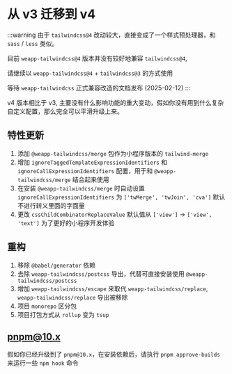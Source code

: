 # 从 v3 迁移到 v4

:::warning
由于 `tailwindcss@4` 改动较大，直接变成了一个样式预处理器，和 `sass` / `less` 类似。

目前 `weapp-tailwindcss@4` 版本并没有较好地兼容 `tailwindcss@4`, 

请继续以 `weapp-tailwindcss@4` + `tailwindcss@3` 的方式使用

等待 `weapp-tailwindcss` 正式兼容改造的文档发布 (2025-02-12)
:::

v4 版本相比于 v3, 主要没有什么影响功能的重大变动，假如你没有用到什么复杂自定义配置，那么完全可以平滑升级上来。

## 特性更新

1. 添加 `@weapp-tailwindcss/merge` 包作为小程序版本的 `tailwind-merge`
1. 增加 `ignoreTaggedTemplateExpressionIdentifiers` 和 `ignoreCallExpressionIdentifiers` 配置，用于和 `@weapp-tailwindcss/merge` 结合起来使用
1. 在安装 `@weapp-tailwindcss/merge` 时自动设置 `ignoreCallExpressionIdentifiers` 为 `['twMerge', 'twJoin', 'cva']` 默认不进行转义里面的字面量
1. 更改 `cssChildCombinatorReplaceValue` 默认值从 `['view']` -> `['view', 'text']` 为了更好的小程序开发体验


## 重构

1. 移除 `@babel/generator` 依赖
2. 去除 `weapp-tailwindcss/postcss` 导出，代替可直接安装使用 `@weapp-tailwindcss/postcss`
2. 增加 `weapp-tailwindcss/escape` 来取代 `weapp-tailwindcss/replace`, `weapp-tailwindcss/replace` 导出被移除
3. 项目 `monorepo` 区分包
4. 项目打包方式从 `rollup` 变为 `tsup`

## pnpm@10.x

假如你已经升级到了 `pnpm@10.x`，在安装依赖后，请执行 `pnpm approve-builds` 来运行一些 `npm hook` 命令